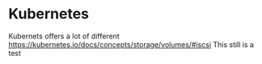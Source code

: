 #  Kubernetes 

Kubernets offers a lot of different 
https://kubernetes.io/docs/concepts/storage/volumes/#iscsi
This still is a test 